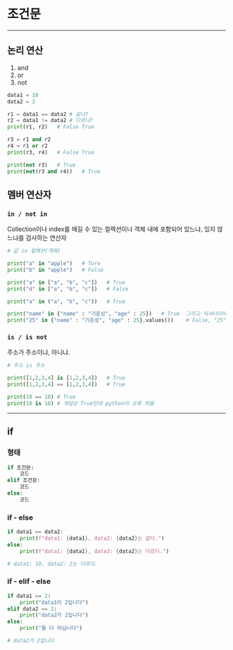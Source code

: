 # 조건문

---

## 논리 연산
1. and
2. or
3. not
```python
data1 = 10
data2 = 2

r1 = data1 == data2 # 같냐?
r2 = data1 != data2 # 다르냐?
print(r1, r2)   # False True

r3 = r1 and r2
r4 = r1 or r2
print(r3, r4)   # False True

print(not r3)   # True
print(not(r3 and r4))   # True
```

## 멤버 연산자 
### `in / not in`
Collection이나 index를 매길 수 있는 컬렉션이나 객체 내에 포함되어 있느냐, 있지 않느냐를 검사하는 연산자
```python
# 값 in 컬렉션(객체)

print("a" in "apple")   # Ture
print("b" in "apple")   # False

print("a" in ["a", "b", "c"])   # True
print("d" in ["a", "b", "c"])   # False

print("a" in ("a", "b", "c"))   # True

print("name" in {"name" : "기준성", "age" : 25})   # True  그리고 딕셔너리에서 그냥 in을 쓰면 key만 검사함 key값으로 검사하고싶다면 .values() 필수
print("25" in {"name" : "기준성", "age" : 25}.values())    # False, "25"는 문자열이니까 대신 그냥 25를쓰면 true

```


### `is / is not`
주소가 주소이냐, 아니냐.
```python
# 주소 is 주소

print([1,2,3,4] is [1,2,3,4])   # True
print([1,2,3,4] == [1,2,3,4])   # True

print(10 == 10) # True
print(10 is 10) # 개념상 True인데 python이 오류 띄움
```

---

## if

### 형태
```python
if 조건문:
    코드
elif 조건문:
    코드
else:
    코드
```

### if - else
```python
if data1 == data2:
    print(f"data1: {data1}, data2: {data2}는 같다.")
else:
    print(f"data1: {data1}, data2: {data2}는 다르다.")

# data1: 10, data2: 2는 다르다.
```

### if - elif - else
```python
if data1 == 2:
    print("data1이 2입니다")
elif data2 == 2:
    print("data2가 2입니다")
else:
    print("둘 다 아닙니다")

# data2가 2입니다
```